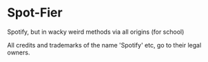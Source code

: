 # Spot-Fier
Spotify, but in wacky weird methods via all origins (for school)

All credits and trademarks of the name 'Spotify' etc, go to their legal owners.
